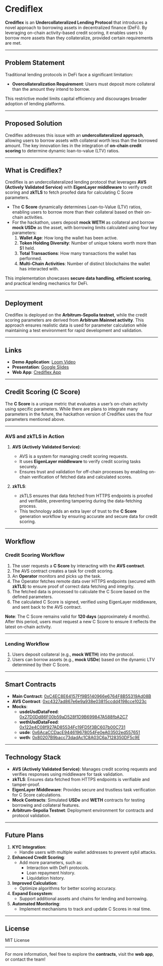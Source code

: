 # Crediflex

**Crediflex** is an **Undercollateralized Lending Protocol** that introduces a novel approach to borrowing assets in decentralized finance (DeFi). By leveraging on-chain activity-based credit scoring, it enables users to borrow more assets than they collateralize, provided certain requirements are met.

---

## Problem Statement

Traditional lending protocols in DeFi face a significant limitation:

- **Overcollateralization Requirement**: Users must deposit more collateral than the amount they intend to borrow.

This restrictive model limits capital efficiency and discourages broader adoption of lending platforms.

---

## Proposed Solution

Crediflex addresses this issue with an **undercollateralized approach**, allowing users to borrow assets with collateral worth less than the borrowed amount. The key innovation lies in the integration of **on-chain credit scoring** to determine dynamic loan-to-value (LTV) ratios.

---

## What is Crediflex?

Crediflex is an undercollateralized lending protocol that leverages **AVS (Actively Validated Service)** with **EigenLayer middleware** to verify credit scoring and **zkTLS** to fetch proofed data for calculating C Score parameters.

- The **C Score** dynamically determines Loan-to-Value (LTV) ratios, enabling users to borrow more than their collateral based on their on-chain activities.
- For the hackathon, users deposit **mock WETH** as collateral and borrow **mock USDe** as the asset, with borrowing limits calculated using four key parameters:
  1. **Wallet Age**: How long the wallet has been active.
  2. **Token Holding Diversity**: Number of unique tokens worth more than $1 held.
  3. **Total Transactions**: How many transactions the wallet has performed.
  4. **Multi-Chain Activities**: Number of distinct blockchains the wallet has interacted with.

This implementation showcases **secure data handling**, **efficient scoring**, and practical lending mechanics for DeFi.

---

## Deployment

Crediflex is deployed on the **Arbitrum-Sepolia testnet**, while the credit scoring parameters are derived from **Arbitrum Mainnet activity**. This approach ensures realistic data is used for parameter calculation while maintaining a test environment for rapid development and validation.

---

## Links

- **Demo Application**: [Loom Video](https://www.loom.com/share/f2f07bec1d7f4a16a265d5c2e15b4fd5?sid=6b59d2d7-8cec-4437-b5a9-5837ee9344db)
- **Presentation**: [Google Slides](https://docs.google.com/presentation/d/1jzdRC5VvygoHkkKyZcC22kcvkAqC7YxsAfnADTBuLmU/edit#slide=id.g1f1ce5643d3_0_0)
- **Web App**: [Crediflex App](https://crediflex.vercel.app/)

---

## Credit Scoring (C Score)

The **C Score** is a unique metric that evaluates a user’s on-chain activity using specific parameters. While there are plans to integrate many parameters in the future, the hackathon version of Crediflex uses the four parameters mentioned above.

---

### AVS and zkTLS in Action

1. **AVS (Actively Validated Service)**:

   - AVS is a system for managing credit scoring requests.
   - It uses **EigenLayer middleware** to verify credit scoring tasks securely.
   - Ensures trust and validation for off-chain processes by enabling on-chain verification of fetched data and calculated scores.

2. **zkTLS**:
   - zkTLS ensures that data fetched from HTTPS endpoints is proofed and verifiable, preventing tampering during the data-fetching process.
   - This technology adds an extra layer of trust to the **C Score** generation workflow by ensuring accurate and secure data for credit scoring.

---

## Workflow

### Credit Scoring Workflow

1. The user requests a **C Score** by interacting with the **AVS contract**.
2. The AVS contract creates a task for credit scoring.
3. An **Operator** monitors and picks up the task.
4. The Operator fetches remote data over HTTPS endpoints (secured with **zkTLS**) to ensure proof of correct data fetching and integrity.
5. The fetched data is processed to calculate the C Score based on the defined parameters.
6. The calculated C Score is signed, verified using EigenLayer middleware, and sent back to the AVS contract.

**Note**: The C Score remains valid for **120 days** (approximately 4 months). After this period, users must request a new C Score to ensure it reflects the latest on-chain activity.

---

### Lending Workflow

1. Users deposit collateral (e.g., **mock WETH**) into the protocol.
2. Users can borrow assets (e.g., **mock USDe**) based on the dynamic LTV determined by their C Score.

---

## Smart Contracts

- **Main Contract**: [0xC4EC8E64157Ff9B5140966e6764F8B55319Ad08B](https://sepolia.arbiscan.io/address/0xC4EC8E64157Ff9B5140966e6764F8B55319Ad08B)
- **AVS Contract**: [0xc4327ad867e6e9a938e03815ccdd4198cce1023c](https://sepolia.arbiscan.io/address/0xc4327ad867e6e9a938e03815ccdd4198cce1023c)
- **Mocks**:
  - **usdeUsdDataFeed**: [0x27D0Dd86F00b59aD528f1D9B699847A588fbA2C7](https://sepolia.arbiscan.io/address/0x27D0Dd86F00b59aD528f1D9B699847A588fbA2C7)
  - **wethUsdDataFeed**: [0x122e4C08f927AD85534Fc19FD5f3BC607b00C731](https://sepolia.arbiscan.io/address/0x122e4C08f927AD85534Fc19FD5f3BC607b00C731)
  - **usde**: [0x6AcaCCDacE944619678054Fe0eA03502ed557651](https://sepolia.arbiscan.io/address/0x6AcaCCDacE944619678054Fe0eA03502ed557651)
  - **weth**: [0x80207B9bacc73dadAc1C8A03C6a7128350DF5c9E](https://sepolia.arbiscan.io/address/0x80207B9bacc73dadAc1C8A03C6a7128350DF5c9E)

---

## Technology Stack

- **AVS (Actively Validated Service)**: Manages credit scoring requests and verifies responses using middleware for task validation.
- **zkTLS**: Ensures data fetched from HTTPS endpoints is verifiable and tamper-proof.
- **EigenLayer Middleware**: Provides secure and trustless task verification for C Score calculations.
- **Mock Contracts**: Simulated **USDe** and **WETH** contracts for testing borrowing and collateral features.
- **Arbitrum-Sepolia Testnet**: Deployment environment for contracts and protocol validation.

---

## Future Plans

1. **KYC Integration**:
   - Handle users with multiple wallet addresses to prevent sybil attacks.
2. **Enhanced Credit Scoring**:
   - Add more parameters, such as:
     - Interaction with DeFi protocols.
     - Loan repayment history.
     - Liquidation history.
3. **Improved Calculation**:
   - Optimize algorithms for better scoring accuracy.
4. **Expand Ecosystem**:
   - Support additional assets and chains for lending and borrowing.
5. **Automated Monitoring**:
   - Implement mechanisms to track and update C Scores in real time.

---

## License

MIT License

---

For more information, feel free to explore the **contracts**, visit the **web app**, or contact the team!
